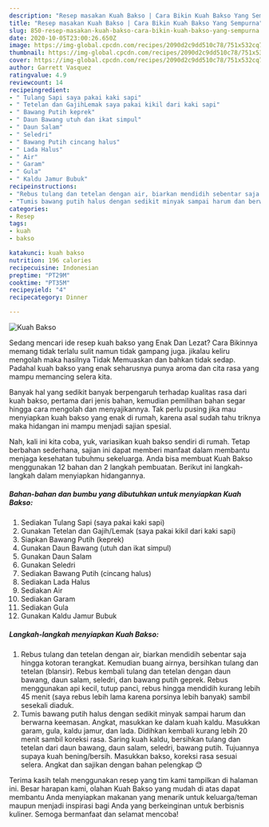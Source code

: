 ```yaml
---
description: "Resep masakan Kuah Bakso | Cara Bikin Kuah Bakso Yang Sempurna"
title: "Resep masakan Kuah Bakso | Cara Bikin Kuah Bakso Yang Sempurna"
slug: 850-resep-masakan-kuah-bakso-cara-bikin-kuah-bakso-yang-sempurna
date: 2020-10-05T23:00:26.650Z
image: https://img-global.cpcdn.com/recipes/2090d2c9dd510c78/751x532cq70/kuah-bakso-foto-resep-utama.jpg
thumbnail: https://img-global.cpcdn.com/recipes/2090d2c9dd510c78/751x532cq70/kuah-bakso-foto-resep-utama.jpg
cover: https://img-global.cpcdn.com/recipes/2090d2c9dd510c78/751x532cq70/kuah-bakso-foto-resep-utama.jpg
author: Garrett Vasquez
ratingvalue: 4.9
reviewcount: 14
recipeingredient:
- " Tulang Sapi saya pakai kaki sapi"
- " Tetelan dan GajihLemak saya pakai kikil dari kaki sapi"
- " Bawang Putih keprek"
- " Daun Bawang utuh dan ikat simpul"
- " Daun Salam"
- " Seledri"
- " Bawang Putih cincang halus"
- " Lada Halus"
- " Air"
- " Garam"
- " Gula"
- " Kaldu Jamur Bubuk"
recipeinstructions:
- "Rebus tulang dan tetelan dengan air, biarkan mendidih sebentar saja hingga kotoran terangkat. Kemudian buang airnya, bersihkan tulang dan tetelan (blansir). Rebus kembali tulang dan tetelan dengan daun bawang, daun salam, seledri, dan bawang putih geprek. Rebus menggunakan api kecil, tutup panci, rebus hingga mendidih kurang lebih 45 menit (saya rebus lebih lama karena porsinya lebih banyak) sambil sesekali diaduk."
- "Tumis bawang putih halus dengan sedikit minyak sampai harum dan berwarna keemasan. Angkat, masukkan ke dalam kuah kaldu. Masukkan garam, gula, kaldu jamur, dan lada. Didihkan kembali kurang lebih 20 menit sambil koreksi rasa. Saring kuah kaldu, bersihkan tulang dan tetelan dari daun bawang, daun salam, seledri, bawang putih. Tujuannya supaya kuah bening/bersih. Masukkan bakso, koreksi rasa sesuai selera. Angkat dan sajikan dengan bahan pelengkap 😊"
categories:
- Resep
tags:
- kuah
- bakso

katakunci: kuah bakso 
nutrition: 196 calories
recipecuisine: Indonesian
preptime: "PT29M"
cooktime: "PT35M"
recipeyield: "4"
recipecategory: Dinner

---
```



![Kuah Bakso](https://img-global.cpcdn.com/recipes/2090d2c9dd510c78/751x532cq70/kuah-bakso-foto-resep-utama.jpg)

Sedang mencari ide resep kuah bakso yang Enak Dan Lezat? Cara Bikinnya memang tidak terlalu sulit namun tidak gampang juga. jikalau keliru mengolah maka hasilnya Tidak Memuaskan dan bahkan tidak sedap. Padahal kuah bakso yang enak seharusnya punya aroma dan cita rasa yang mampu memancing selera kita.



Banyak hal yang sedikit banyak berpengaruh terhadap kualitas rasa dari kuah bakso, pertama dari jenis bahan, kemudian pemilihan bahan segar hingga cara mengolah dan menyajikannya. Tak perlu pusing jika mau menyiapkan kuah bakso yang enak di rumah, karena asal sudah tahu triknya maka hidangan ini mampu menjadi sajian spesial.


Nah, kali ini kita coba, yuk, variasikan kuah bakso sendiri di rumah. Tetap berbahan sederhana, sajian ini dapat memberi manfaat dalam membantu menjaga kesehatan tubuhmu sekeluarga. Anda bisa membuat Kuah Bakso menggunakan 12 bahan dan 2 langkah pembuatan. Berikut ini langkah-langkah dalam menyiapkan hidangannya.

<!--inarticleads1-->

##### Bahan-bahan dan bumbu yang dibutuhkan untuk menyiapkan Kuah Bakso:

1. Sediakan  Tulang Sapi (saya pakai kaki sapi)
1. Gunakan  Tetelan dan Gajih/Lemak (saya pakai kikil dari kaki sapi)
1. Siapkan  Bawang Putih (keprek)
1. Gunakan  Daun Bawang (utuh dan ikat simpul)
1. Gunakan  Daun Salam
1. Gunakan  Seledri
1. Sediakan  Bawang Putih (cincang halus)
1. Sediakan  Lada Halus
1. Sediakan  Air
1. Sediakan  Garam
1. Sediakan  Gula
1. Gunakan  Kaldu Jamur Bubuk




<!--inarticleads2-->

##### Langkah-langkah menyiapkan Kuah Bakso:

1. Rebus tulang dan tetelan dengan air, biarkan mendidih sebentar saja hingga kotoran terangkat. Kemudian buang airnya, bersihkan tulang dan tetelan (blansir). Rebus kembali tulang dan tetelan dengan daun bawang, daun salam, seledri, dan bawang putih geprek. Rebus menggunakan api kecil, tutup panci, rebus hingga mendidih kurang lebih 45 menit (saya rebus lebih lama karena porsinya lebih banyak) sambil sesekali diaduk.
1. Tumis bawang putih halus dengan sedikit minyak sampai harum dan berwarna keemasan. Angkat, masukkan ke dalam kuah kaldu. Masukkan garam, gula, kaldu jamur, dan lada. Didihkan kembali kurang lebih 20 menit sambil koreksi rasa. Saring kuah kaldu, bersihkan tulang dan tetelan dari daun bawang, daun salam, seledri, bawang putih. Tujuannya supaya kuah bening/bersih. Masukkan bakso, koreksi rasa sesuai selera. Angkat dan sajikan dengan bahan pelengkap 😊




Terima kasih telah menggunakan resep yang tim kami tampilkan di halaman ini. Besar harapan kami, olahan Kuah Bakso yang mudah di atas dapat membantu Anda menyiapkan makanan yang menarik untuk keluarga/teman maupun menjadi inspirasi bagi Anda yang berkeinginan untuk berbisnis kuliner. Semoga bermanfaat dan selamat mencoba!
